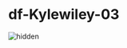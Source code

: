 # df-Kylewiley-03
![hidden](https://user-images.githubusercontent.com/103294019/200198498-6b700ba5-9c42-48e2-86a2-6383c2df73f8.jpg)
